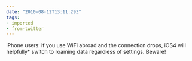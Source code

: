 ```yaml
---
date: "2010-08-12T13:11:29Z"
tags:
- imported
- from-twitter
---
```

iPhone users: if you use WiFi abroad and the connection drops, iOS4 will helpfully* switch to roaming data regardless of settings. Beware!
